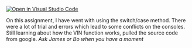 [![Open in Visual Studio Code](https://classroom.github.com/assets/open-in-vscode-f059dc9a6f8d3a56e377f745f24479a46679e63a5d9fe6f495e02850cd0d8118.svg)](https://classroom.github.com/online_ide?assignment_repo_id=7432393&assignment_repo_type=AssignmentRepo)

On this assignment, I have went with using the switch/case method. There were a lot of trial and errors which lead to some conflicts on the consoles.
Still learning about how the VIN function works, pulled the source code from google. *Ask James or Bo when you have a moment*
